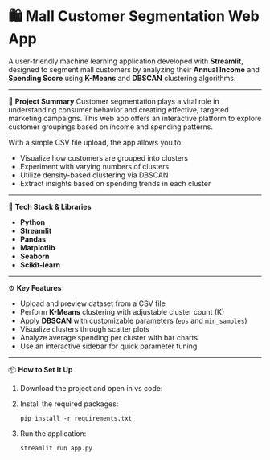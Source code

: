 # 🛍️ Mall Customer Segmentation Web App

A user-friendly machine learning application developed with **Streamlit**, designed to segment mall customers by analyzing their **Annual Income** and **Spending Score** using **K-Means** and **DBSCAN** clustering algorithms.

---

📌 **Project Summary**
Customer segmentation plays a vital role in understanding consumer behavior and creating effective, targeted marketing campaigns. This web app offers an interactive platform to explore customer groupings based on income and spending patterns.

With a simple CSV file upload, the app allows you to:

* Visualize how customers are grouped into clusters
* Experiment with varying numbers of clusters
* Utilize density-based clustering via DBSCAN
* Extract insights based on spending trends in each cluster

---

🧠 **Tech Stack & Libraries**

* **Python**
* **Streamlit**
* **Pandas**
* **Matplotlib**
* **Seaborn**
* **Scikit-learn**

---

⚙️ **Key Features**

* Upload and preview dataset from a CSV file
* Perform **K-Means** clustering with adjustable cluster count (K)
* Apply **DBSCAN** with customizable parameters (`eps` and `min_samples`)
* Visualize clusters through scatter plots
* Analyze average spending per cluster with bar charts
* Use an interactive sidebar for quick parameter tuning

---

📦 **How to Set It Up**

1. Download the project and open in vs code:



2. Install the required packages:

   ```
   pip install -r requirements.txt
   ```

3. Run the application:

   ```
   streamlit run app.py
   ```
